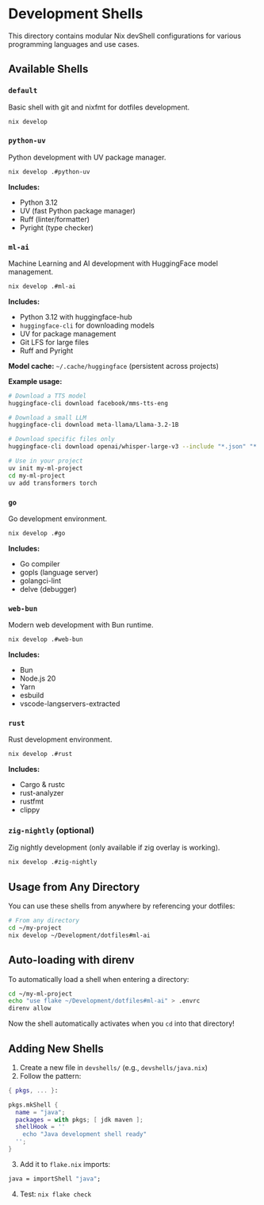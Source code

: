 # Development Shells

This directory contains modular Nix devShell configurations for various programming languages and use cases.

## Available Shells

### `default`
Basic shell with git and nixfmt for dotfiles development.

```bash
nix develop
```

### `python-uv`
Python development with UV package manager.

```bash
nix develop .#python-uv
```

**Includes:**
- Python 3.12
- UV (fast Python package manager)
- Ruff (linter/formatter)
- Pyright (type checker)

### `ml-ai`
Machine Learning and AI development with HuggingFace model management.

```bash
nix develop .#ml-ai
```

**Includes:**
- Python 3.12 with huggingface-hub
- `huggingface-cli` for downloading models
- UV for package management
- Git LFS for large files
- Ruff and Pyright

**Model cache:** `~/.cache/huggingface` (persistent across projects)

**Example usage:**
```bash
# Download a TTS model
huggingface-cli download facebook/mms-tts-eng

# Download a small LLM
huggingface-cli download meta-llama/Llama-3.2-1B

# Download specific files only
huggingface-cli download openai/whisper-large-v3 --include "*.json" "*.safetensors"

# Use in your project
uv init my-ml-project
cd my-ml-project
uv add transformers torch
```

### `go`
Go development environment.

```bash
nix develop .#go
```

**Includes:**
- Go compiler
- gopls (language server)
- golangci-lint
- delve (debugger)

### `web-bun`
Modern web development with Bun runtime.

```bash
nix develop .#web-bun
```

**Includes:**
- Bun
- Node.js 20
- Yarn
- esbuild
- vscode-langservers-extracted

### `rust`
Rust development environment.

```bash
nix develop .#rust
```

**Includes:**
- Cargo & rustc
- rust-analyzer
- rustfmt
- clippy

### `zig-nightly` (optional)
Zig nightly development (only available if zig overlay is working).

```bash
nix develop .#zig-nightly
```

## Usage from Any Directory

You can use these shells from anywhere by referencing your dotfiles:

```bash
# From any directory
cd ~/my-project
nix develop ~/Development/dotfiles#ml-ai
```

## Auto-loading with direnv

To automatically load a shell when entering a directory:

```bash
cd ~/my-ml-project
echo "use flake ~/Development/dotfiles#ml-ai" > .envrc
direnv allow
```

Now the shell automatically activates when you `cd` into that directory!

## Adding New Shells

1. Create a new file in `devshells/` (e.g., `devshells/java.nix`)
2. Follow the pattern:
```nix
{ pkgs, ... }:

pkgs.mkShell {
  name = "java";
  packages = with pkgs; [ jdk maven ];
  shellHook = ''
    echo "Java development shell ready"
  '';
}
```
3. Add it to `flake.nix` imports:
```nix
java = importShell "java";
```
4. Test: `nix flake check`

